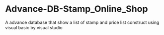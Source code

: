 # Advance-DB-Stamp_Online_Shop
A advance database that show a list of stamp and price list construct using visual basic  by visual studio
